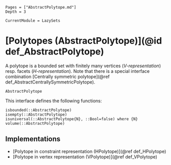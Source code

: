 ```@contents
Pages = ["AbstractPolytope.md"]
Depth = 3
```

```@meta
CurrentModule = LazySets
```

# [Polytopes (AbstractPolytope)](@id def_AbstractPolytope)

A polytope is a bounded set with finitely many vertices (*V-representation*)
resp. facets (*H-representation*).
Note that there is a special interface combination
[Centrally symmetric polytope](@ref def_AbstractCentrallySymmetricPolytope).

```@docs
AbstractPolytope
```

This interface defines the following functions:

```@docs
isbounded(::AbstractPolytope)
isempty(::AbstractPolytope)
isuniversal(::AbstractPolytope{N}, ::Bool=false) where {N}
volume(::AbstractPolytope)
```

## Implementations

* [Polytope in constraint representation (HPolytope)](@ref def_HPolytope)
* [Polytope in vertex representation (VPolytope)](@ref def_VPolytope)
